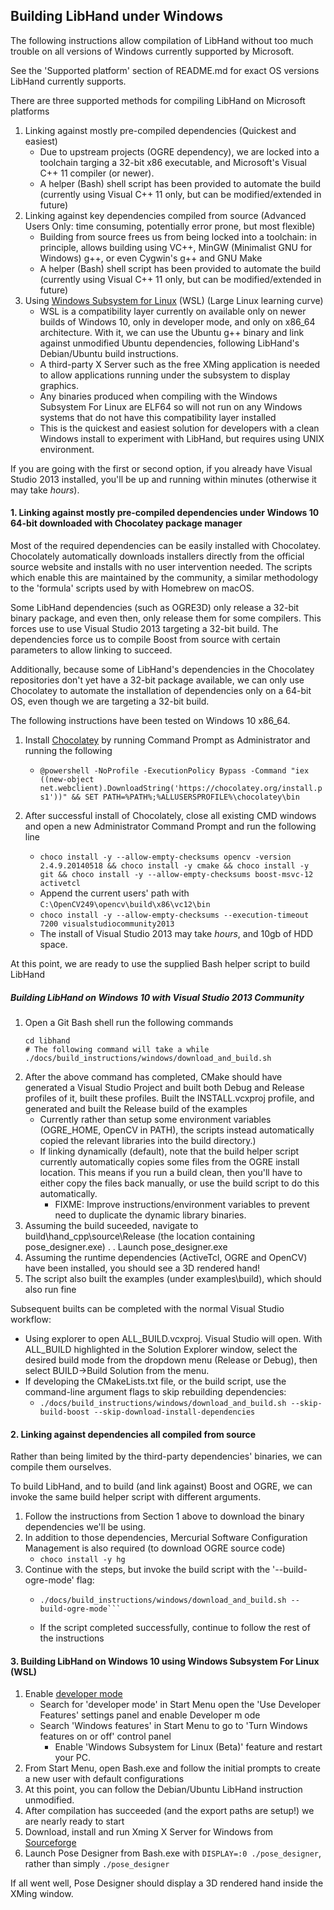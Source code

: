 ## Building LibHand under Windows

The following instructions allow compilation of LibHand without too much trouble on all versions of Windows currently supported by Microsoft.

See the 'Supported platform' section of README.md for exact OS versions LibHand currently supports.

There are three supported methods for compiling LibHand on Microsoft platforms

1. Linking against mostly pre-compiled dependencies (Quickest and easiest)
   * Due to upstream projects (OGRE dependency), we are locked into a toolchain targing a 32-bit x86 executable, and Microsoft's Visual C++ 11 compiler (or newer).
   * A helper (Bash) shell script has been provided to automate the build (currently using Visual C++ 11 only, but can be modified/extended in future)
1. Linking against key dependencies compiled from source (Advanced Users Only: time consuming, potentially error prone, but most flexible) 
   * Building from source frees us from being locked into a toolchain: in principle, allows building using VC++, MinGW (Minimalist GNU for Windows) g++, or even Cygwin's g++ and GNU Make
   * A helper (Bash) shell script has been provided to automate the build (currently using Visual C++ 11 only, but can be modified/extended in future)
1. Using [Windows Subsystem for Linux](https://en.wikipedia.org/wiki/Windows_Subsystem_for_Linux) (WSL) (Large Linux learning curve)
   * WSL is a compatibility layer currently on available only on newer builds of Windows 10, only in developer mode, and only on x86_64 architecture. With it, we can use the Ubuntu g++ binary and link against unmodified Ubuntu dependencies, following LibHand's Debian/Ubuntu build instructions.
   * A third-party X Server such as the free XMing application is needed to allow applications running under the subsystem to display graphics. 
   * Any binaries produced when compiling with the Windows Subsystem For Linux are ELF64 so will not run on any Windows systems that do not have this compatibility layer installed
   * This is the quickest and easiest solution for developers with a clean Windows install to experiment with LibHand, but requires using UNIX environment.

If you are going with the first or second option, if you already have Visual Studio 2013 installed, you'll be up and running within minutes (otherwise it may take *hours*).

#### 1. Linking against mostly pre-compiled dependencies under Windows 10 64-bit downloaded with Chocolatey package manager 

Most of the required dependencies can be easily installed with Chocolatey. Chocolately automatically downloads installers directly from the official source website and installs with no user intervention needed. The scripts which enable this are maintained by the community, a similar methodology to the 'formula' scripts used by with Homebrew on macOS.

Some LibHand dependencies (such as OGRE3D) only release a 32-bit binary package, and even then, only release them for some compilers. This forces use to use Visual Studio 2013 targeting a 32-bit build. The dependencies force us to compile Boost from source with certain parameters to allow linking to succeed.

Additionally, because some of LibHand's dependencies in the Chocolatey repositories don't yet have a 32-bit package available, we can only use Chocolatey to automate the installation of dependencies only on a 64-bit OS, even though we are targeting a 32-bit build.

The following instructions have been tested on Windows 10 x86_64.

1. Install [Chocolatey](https://chocolatey.org/install) by running Command Prompt as Administrator and running the following
   * ```@powershell -NoProfile -ExecutionPolicy Bypass -Command "iex ((new-object net.webclient).DownloadString('https://chocolatey.org/install.ps1'))" && SET PATH=%PATH%;%ALLUSERSPROFILE%\chocolatey\bin```

2. After successful install of Chocolately, close all existing CMD windows and open a new Administrator Command Prompt and run the following line
   * ```choco install -y --allow-empty-checksums opencv -version 2.4.9.20140518 && choco install -y cmake && choco install -y git && choco install -y --allow-empty-checksums boost-msvc-12 activetcl```
   * Append the current users' path with `C:\OpenCV249\opencv\build\x86\vc12\bin`
   * ```choco install -y --allow-empty-checksums --execution-timeout 7200 visualstudiocommunity2013```
   * The install of Visual Studio 2013 may take *hours*, and 10gb of HDD space.

At this point, we are ready to use the supplied Bash helper script to build LibHand 

##### Building LibHand on Windows 10 with Visual Studio 2013 Community

1. Open a Git Bash shell run the following commands
     ```git clone https://github.com/libhand/libhand
  	cd libhand
  	# The following command will take a while
  	./docs/build_instructions/windows/download_and_build.sh
   ```
1. After the above command has completed, CMake should have generated a Visual Studio Project and built both Debug and Release profiles of it, built these profiles. Built the INSTALL.vcxproj profile, and generated and built the Release build of the examples
     * Currently rather than setup some environment variables (OGRE_HOME, OpenCV in PATH), the scripts instead automatically copied the relevant libraries into the build directory.)
     * If linking dynamically (default), note that the build helper script currently automatically copies some files from the OGRE install location. This means if you run a build clean, then you'll have to either copy the files back manually, or use the build script to do this automatically.
       * FIXME: Improve instructions/environment variables to prevent need to duplicate the dynamic library binaries.
1. Assuming the build suceeded, navigate to build\hand_cpp\source\Release (the location containing pose_designer.exe)
. . Launch pose_designer.exe
1. Assuming the runtime dependencies (ActiveTcl, OGRE and OpenCV) have been installed, you should see a 3D rendered hand!
1. The script also built the examples (under examples\build), which should also run fine

Subsequent builts can be completed with the normal Visual Studio workflow:
  * Using explorer to open ALL_BUILD.vcxproj. Visual Studio will open. With ALL_BUILD highlighted in the Solution Explorer window, select the desired build mode from the dropdown menu (Release or Debug), then select BUILD->Build Solution from the menu.
  * If developing the CMakeLists.txt file, or the build script, use the command-line argument flags to skip rebuilding dependencies:
    * `./docs/build_instructions/windows/download_and_build.sh --skip-build-boost --skip-download-install-dependencies`

#### 2. Linking against dependencies all compiled from source

Rather than being limited by the third-party dependencies' binaries, we can compile them ourselves.

To build LibHand, and to build (and link against) Boost and OGRE, we can invoke the same build helper script with different arguments.

1. Follow the instructions from Section 1 above to download the binary dependencies we'll be using.
2. In addition to those dependencies, Mercurial Software Configuration Management is also required (to download OGRE source code)
   * `choco install -y hg`
3. Continue with the steps, but invoke the build script with the '--build-ogre-mode' flag:
   * ```# The following command may many tens of minutes to build all the dependencies, including Boost.
     ./docs/build_instructions/windows/download_and_build.sh --build-ogre-mode```
   * If the script completed successfully, continue to follow the rest of the instructions

#### 3. Building LibHand on Windows 10 using Windows Subsystem For Linux (WSL)

1. Enable [developer mode](https://msdn.microsoft.com/en-au/commandline/wsl/install_guide)
   * Search for 'developer mode' in Start Menu open the 'Use Developer Features' settings panel and enable Developer m
ode
   * Search 'Windows features' in Start Menu to go to 'Turn Windows features on or off' control panel 
     * Enable 'Windows Subsystem for Linux (Beta)' feature and restart your PC.
1. From Start Menu, open Bash.exe and follow the initial prompts to create a new user with default configurations
1. At this point, you can follow the Debian/Ubuntu LibHand instruction unmodified.
1. After compilation has succeeded (and the export paths are setup!) we are nearly ready to start
1. Download, install and run Xming X Server for Windows from [Sourceforge](https://sourceforge.net/projects/xming/files/Xming/6.9.0.31/Xming-6-9-0-31-setup.exe/download)
1. Launch Pose Designer from Bash.exe with `DISPLAY=:0 ./pose_designer`, rather than simply `./pose_designer`

If all went well, Pose Designer should display a 3D rendered hand inside the XMing window.
